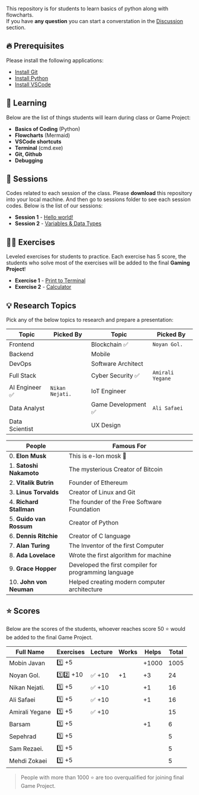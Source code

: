 This repository is for students to learn basics of python along with flowcharts.  
If you have **any question** you can start a converstation in the [Discussion](https://github.com/hayyaun/kids/discussions) section.

## 🔥 Prerequisites

Please install the following applications:

- [Install Git](https://git-scm.com/downloads)
- [Install Python](https://www.python.org/downloads/release/python-3130/)
- [Install VSCode](https://code.visualstudio.com/)

## 🧠 Learning

Below are the list of things students will learn during class or Game Project:

- **Basics of Coding** (Python)
- **Flowcharts** (Mermaid)
- **VSCode shortcuts**
- **Terminal** (cmd.exe)
- **Git, Github**
- **Debugging**

## 📒 Sessions

Codes related to each session of the class.
Please **download** this repository into your local machine.
And then go to sessions folder to see each session codes.
Below is the list of our sessions:

- **Session 1** - [Hello world!](/sessions/session-1.ipynb)
- **Session 2** - [Variables & Data Types](/sessions/session-2.ipynb)

## 🧑‍💻 Exercises

Leveled exercises for students to practice.
Each exercise has 5 score, the students who solve most of the exercises will be added to the final **Gaming Project**!

- **Exercise 1** - [Print to Terminal](/exercises/exercise-1.py)
- **Exercise 2** - [Calculator](/exercises/exercise-2.py)

## 💡 Research Topics

Pick any of the below topics to research and prepare a presentation:

| Topic          | Picked By       | Topic               | Picked By        |
| -------------- | --------------- | ------------------- | ---------------- |
| Frontend       |                 | Blockchain ✅       | `Noyan Gol.`     |
| Backend        |                 | Mobile              |                  |
| DevOps         |                 | Software Architect  |                  |
| Full Stack     |                 | Cyber Security ✅   | `Amirali Yegane` |
| AI Engineer ✅ | `Nikan Nejati.` | IoT Engineer        |                  |
| Data Analyst   |                 | Game Development ✅ | `Ali Safaei`     |
| Data Scientist |                 | UX Design           |                  |

| People                  | Famous For                                            |
| ----------------------- | ----------------------------------------------------- |
| 0. **Elon Musk**        | This is e-lon mosk 🗿                                 |
| 1. **Satoshi Nakamoto** | The mysterious Creator of Bitcoin                     |
| 2. **Vitalik Butrin**   | Founder of Ethereum                                   |
| 3. **Linus Torvalds**   | Creator of Linux and Git                              |
| 4. **Richard Stallman** | The founder of the Free Software Foundation           |
| 5. **Guido van Rossum** | Creator of Python                                     |
| 6. **Dennis Ritchie**   | Creator of C language                                 |
| 7. **Alan Turing**      | The Inventor of the first Computer                    |
| 8. **Ada Lovelace**     | Wrote the first algorithm for machine                 |
| 9. **Grace Hopper**     | Developed the first compiler for programming language |
| 10. **John von Neuman** | Helped creating modern computer architecture          |

## ⭐ Scores

Below are the scores of the students, whoever reaches score 50 ⭐ would be added to the final Game Project.

| Full Name      | Exercises | Lecture | Works | Helps | Total |
| -------------- | --------- | ------- | ----- | ----- | ----- |
| Mobin Javan    | 1️⃣ +5     |         |       | +1000 | 1005  |
| Noyan Gol.     | 1️⃣2️⃣ +10  | ✅ +10  | +1    | +3    | 24    |
| Nikan Nejati.  | 1️⃣ +5     | ✅ +10  |       | +1    | 16    |
| Ali Safaei     | 1️⃣ +5     | ✅ +10  |       | +1    | 16    |
| Amirali Yegane | 1️⃣ +5     | ✅ +10  |       |       | 15    |
| Barsam         | 1️⃣ +5     |         |       | +1    | 6     |
| Sepehrad       | 1️⃣ +5     |         |       |       | 5     |
| Sam Rezaei.    | 1️⃣ +5     |         |       |       | 5     |
| Mehdi Zokaei   | 1️⃣ +5     |         |       |       | 5     |

> People with more than 1000 ⭐ are too overqualified for joining final Game Project.
